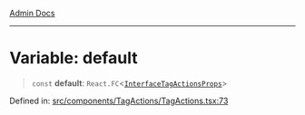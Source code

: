 [Admin Docs](/)

---

# Variable: default

> `const` **default**: `React.FC`\<[`InterfaceTagActionsProps`](../interfaces/InterfaceTagActionsProps.md)\>

Defined in: [src/components/TagActions/TagActions.tsx:73](https://github.com/PalisadoesFoundation/talawa-admin/blob/main/src/components/TagActions/TagActions.tsx#L73)
